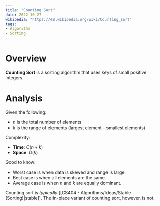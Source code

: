 ```yaml
---
title: "Counting Sort"
date: 2022-10-27
wikipedia: "https://en.wikipedia.org/wiki/Counting_sort"
tags:
- Algorithm
- Sorting
---
```


# Overview

**Counting Sort** is a sorting algorithm that uses keys of small positive integers.

# Analysis

Given the following:
* $n$ is the total number of elements
* $k$ is the range of elements (largest element - smallest elements)

Complexity:
* **Time**: $O(n + k)$
* **Space**: $O(k)$

Good to know:
* Worst case is when data is skewed and range is large.
* Best case is when all elements are the same.
* Average case is when $n$ and $k$ are equally dominant.

Counting sort is *typically* [[CS404 - Algorithms/Ideas/Stable (Sorting)|stable]]. The in-place variant of counting sort, however, is not.